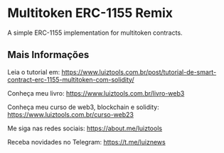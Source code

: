 # Multitoken ERC-1155 Remix
A simple ERC-1155 implementation for multitoken contracts.

## Mais Informações

Leia o tutorial em: https://www.luiztools.com.br/post/tutorial-de-smart-contract-erc-1155-multitoken-com-solidity/

Conheça meu livro: https://www.luiztools.com.br/livro-web3

Conheça meu curso de web3, blockchain e solidity: https://www.luiztools.com.br/curso-web23

Me siga nas redes sociais: https://about.me/luiztools

Receba novidades no Telegram: https://t.me/luiznews